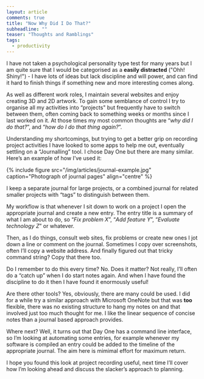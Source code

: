 ```yaml
---
layout: article
comments: true
title: "Now Why Did I Do That?"
subheadline: ""
teaser: "Thoughts and Ramblings"
tags:
  - productivity
---
```


I have not taken a psychological personality type test for many years but I am quite sure that I would be categorised as a 
**easily distracted** ("Ohh! Shiny!") - I have lots of ideas but lack discipline and will power, and can find it hard to 
finish things if something new and more interesting comes along.

As well as different work roles, I maintain several websites and enjoy creating 3D and 2D artwork. To gain some 
semblance of control I try to organise all my activities into “projects" but frequently have to switch between them, 
often coming back to something weeks or months since I last worked on it. At those times my most common thoughts are 
“*why did I do that?*”, and “*how do I do that thing again?*”.

Understanding my shortcomings, but trying to get a better grip on recording project activities I have looked to 
some apps to help me out, eventually settling on a “Journalling” tool. I chose Day One but there are many similar. 
Here’s an example of how I’ve used it:

{% include figure src="/img/articles/journal-example.jpg" caption="Photograph of journal pages" align="centre" %}

I keep a separate journal for large projects, or a combined journal for related smaller projects with “tags” to 
distinguish between them.

My workflow is that whenever I sit down to work on a project I open the appropriate journal and create a new entry. 
The entry title is a summary of what I am about to do, so “*Fix problem X*”, “*Add feature Y*”, 
“*Evaluate technology Z*” or whatever.

Then, as I do things, consult web sites, fix problems or create new ones I jot down a line or comment on the journal. 
Sometimes I copy over screenshots, often I’ll copy a website address. And finally figured out that tricky 
command string? Copy that there too.

Do I remember to do this every time? No. Does it matter? Not really, I’ll often do a “catch up” when I do 
start notes again. And when I have found the discipline to do it then I have found it enormously useful!

Are there other tools? Yes, obviously, there are many could be used. I did for a while try a similar approach 
with Microsoft OneNote but that was <b>too</b> flexible, there was no existing structure to hang my notes 
on and that involved just too much thought for me. I like the linear sequence of concise notes than a 
journal based approach provides.

Where next? Well, it turns out that Day One has a command line interface, so I’m looking at automating 
some entries, for example whenever my software is compiled an entry could be added to the timeline of 
the appropriate journal. The aim here is mimimal effort for maximum return.

I hope you found this look at project recording useful, next time I’ll cover how I’m looking ahead and 
discuss the slacker’s approach to planning.